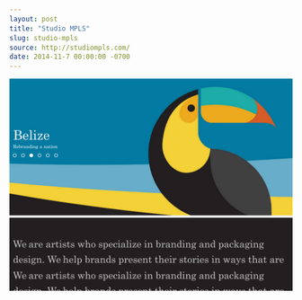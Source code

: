 ```yaml
---
layout: post
title: "Studio MPLS"
slug: studio-mpls
source: http://studiompls.com/
date: 2014-11-7 00:00:00 -0700
---
```


<img src="/screenshots/studio-mpls.jpg">
